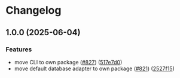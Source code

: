 # Changelog

## 1.0.0 (2025-06-04)


### Features

* move CLI to own package ([#827](https://github.com/nodecg/nodecg/issues/827)) ([517e7d0](https://github.com/nodecg/nodecg/commit/517e7d0f4dcea97cd681a07813a254f7c204d37a))
* move default database adapter to own package ([#821](https://github.com/nodecg/nodecg/issues/821)) ([2527f15](https://github.com/nodecg/nodecg/commit/2527f151737971a9dbde5f686f97edf48c48735b))
